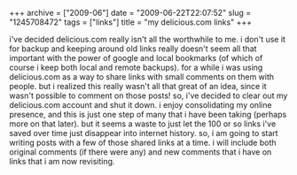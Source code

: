+++
archive = ["2009-06"]
date = "2009-06-22T22:07:52"
slug = "1245708472"
tags = ["links"]
title = "my delicious.com links"
+++

i've decided delicious.com really isn't all the worthwhile to me. i don't
use it for backup and keeping around old links really doesn't seem all
that important with the power of google and local bookmarks (of which of
course i keep both local and remote backups). for a while i was using
delicious.com as a way to share links with small comments on them with
people. but i realized this really wasn't all that great of an idea, since
it wasn't possible to comment on those posts! so, i've decided to clear
out my delicious.com account and shut it down. i enjoy consolidating my
online presence, and this is just one step of many that i have been taking
(perhaps more on that later). but it seems a waste to just let the 100 or
so links i've saved over time just disappear into internet history. so,
i am going to start writing posts with a few of those shared links at
a time. i will include both original comments (if there were any) and new
comments that i have on links that i am now revisiting.


